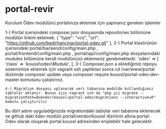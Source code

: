 # portal-revir
Kurulum
Ödev modülünü portalınıza eklemek için yapmanız gereken işlemler

1-) Portal içerisindeki composer.json dosyasında repositories bölümüne modülün linkini eklemek.
    {
        "type": "vcs",
        "url": "https://github.com/bedirhancinar/portal-odev.git"
    },
2-) Portal klasörünün içerisindeki portal/backend/config/main.php , portal/frontend/config/main.php , portal/api/config/main.php dosyalarındaki modules bölümüne kendi modülünüzü eklemeniz gerekmektedir.
    'odev' => [
        'class' => 'kouosl\odev\Module',
    ],
    3-) Composer.json a eklediğimiz repoyu sistemimize eklemek için vagrant ssh yaptıktan sonra cd /var/www/portal dizininde composer update veya composer require kouosl/portal-odev:dev-master komutunu çalıştırınız.
    
    4-) Migration dosyası uplanarak veri tabanına modülde kullandığımız tablolar eklenir. Bunun için vagrant ssh da "php yii migrate --migrationPath=@vendor/kouosl/portal-odev/migrations --interactive=0" komutu çalıştırılır
Bu dört adımı uyguladığınızda migrationdaki tablolar veri tabanına eklenecek ve github daki ödev modülü portal/vendor/kouosl dizininin altına portal-Odev olarak oluşarak portal.kouosl adresinden erişilebilir hale gelecektir.
